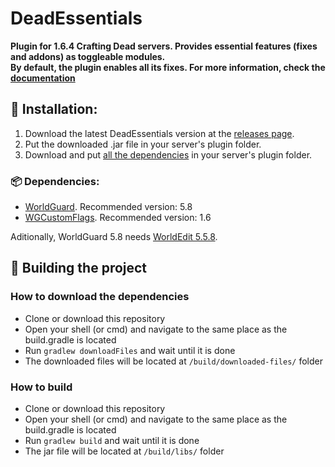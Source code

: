 # DeadEssentials
**Plugin for 1.6.4 Crafting Dead servers. Provides essential features (fixes and addons) as toggleable modules.**  
**By default, the plugin enables all its fixes. For more information, check the [documentation](https://github.com/Arzio/DeadEssentials#-documentation)**

## 🔧 Installation:

1. Download the latest DeadEssentials version at the [releases page](https://github.com/Arzio/DeadEssentials/releases).
2. Put the downloaded .jar file in your server's plugin folder.
3. Download and put [all the dependencies](https://github.com/Arzio/DeadEssentials#-dependencies) in your server's plugin folder.

### 📦 Dependencies:
- [WorldGuard](https://media.forgecdn.net/files/719/257/worldguard-5.8.jar). Recommended version: 5.8
- [WGCustomFlags](https://media.forgecdn.net/files/720/514/WorldGuard_Custom_Flags.zip). Recommended version: 1.6
 
Aditionally, WorldGuard 5.8 needs [WorldEdit 5.5.8](https://media.forgecdn.net/files/739/931/worldedit-5.5.8.jar).

## 🔨 Building the project

###  How to download the dependencies
- Clone or download this repository
- Open your shell (or cmd) and navigate to the same place as the build.gradle is located
- Run `gradlew downloadFiles` and wait until it is done
- The downloaded files will be located at `/build/downloaded-files/` folder

### How to build
- Clone or download this repository
- Open your shell (or cmd) and navigate to the same place as the build.gradle is located
- Run `gradlew build` and wait until it is done
- The jar file will be located at `/build/libs/` folder
